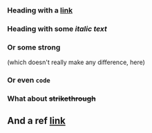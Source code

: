 ### Heading with a [link](//github.com/)

### Heading with some _italic text_

### Or some **strong**
(which doesn't really make any difference, here)

### Or even `code`

### What about ~~strikethrough~~

## And a ref [link][destination]

[destination]: /some/url "link to nowhere"